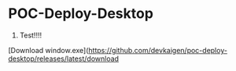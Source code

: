 # POC-Deploy-Desktop

1. Test!!!!


[Download window.exe](https://github.com/devkaigen/poc-deploy-desktop/releases/latest/download
